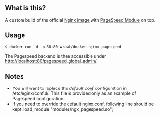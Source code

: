 ## What is this?
A custom build of the official [Nginx image](https://hub.docker.com/_/nginx/) with [PageSpeed Module](https://developers.google.com/speed/pagespeed/module/) on top.

## Usage
    $ docker run -d -p 80:80 wrawl/docker-nginx-pagespeed

The Pagespeed backend is then accessible under [http://localhost:80/pagespeed_global_admin/](http://localhost:80/pagespeed_global_admin/).

## Notes
- You will want to replace the *default.conf* configuration in /etc/nginx/conf.d/. This file is provided only as an example of Pagespeed configuration.  
- If you need to override the default nginx.conf, following line should be kept:
    load_module "modules/ngx_pagespeed.so";